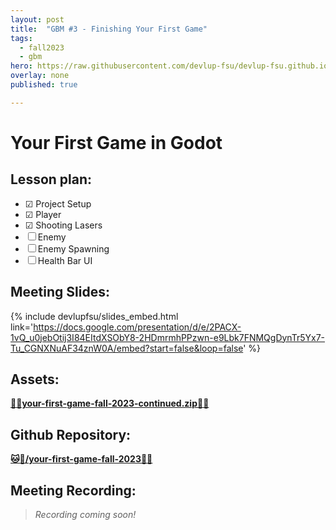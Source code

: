 ```yaml
---
layout: post
title:  "GBM #3 - Finishing Your First Game"
tags:
  - fall2023
  - gbm
hero: https://raw.githubusercontent.com/devlup-fsu/devlup-fsu.github.io/master/assets/workshop_assets/gbm2-f23/hero.gif
overlay: none
published: true

---
```


# Your First Game in Godot

## Lesson plan:
- ☑ Project Setup
- ☑ Player
- ☑ Shooting Lasers
- ☐ Enemy
- ☐ Enemy Spawning
- ☐ Health Bar UI

## Meeting Slides:
{% include devlupfsu/slides_embed.html link='https://docs.google.com/presentation/d/e/2PACX-1vQ_u0jebOtij3I84EItdXSObY8-2HDmrmhPPzwn-e9Lbk7FNMQgDynTr5Yx7-Tu_CGNXNuAF34znW0A/embed?start=false&loop=false' %}

## Assets:  

__[💾📁your-first-game-fall-2023-continued.zip📁💾](../assets/workshop_assets/gbm3-f23/your-first-game-fall-2023-continued.zip)__

## Github Repository:  

__[🐱📁/your-first-game-fall-2023📁🐱](https://github.com/devlup-fsu/your-first-game-fall-2023)__

## Meeting Recording:

> *Recording coming soon!*
